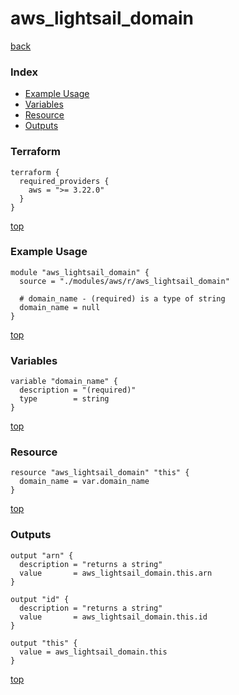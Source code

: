 # aws_lightsail_domain

[back](../aws.md)

### Index

- [Example Usage](#example-usage)
- [Variables](#variables)
- [Resource](#resource)
- [Outputs](#outputs)

### Terraform

```hcl
terraform {
  required_providers {
    aws = ">= 3.22.0"
  }
}
```

[top](#index)

### Example Usage

```hcl
module "aws_lightsail_domain" {
  source = "./modules/aws/r/aws_lightsail_domain"

  # domain_name - (required) is a type of string
  domain_name = null
}
```

[top](#index)

### Variables

```hcl
variable "domain_name" {
  description = "(required)"
  type        = string
}
```

[top](#index)

### Resource

```hcl
resource "aws_lightsail_domain" "this" {
  domain_name = var.domain_name
}
```

[top](#index)

### Outputs

```hcl
output "arn" {
  description = "returns a string"
  value       = aws_lightsail_domain.this.arn
}

output "id" {
  description = "returns a string"
  value       = aws_lightsail_domain.this.id
}

output "this" {
  value = aws_lightsail_domain.this
}
```

[top](#index)
